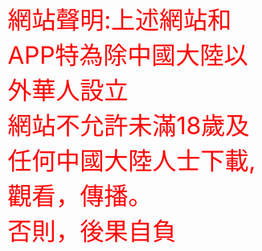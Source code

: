 <br><font size="15" color="#FFF0000">
網站聲明:上述網站和APP特為除中國大陸以外華人設立<br>
網站不允許未滿18歲及任何中國大陸人士下載,觀看，傳播。<br>
否則，後果自負<br></font>
